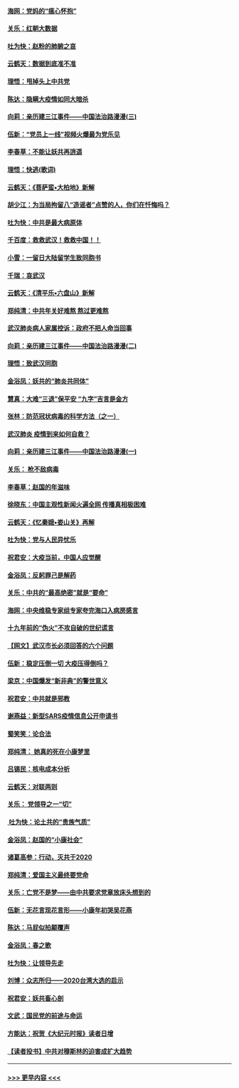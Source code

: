 #### [海网：党妈的“瘟心怀抱”](../pages/nsc993/n11840740.md?t=02041811) 
#### [关乐：红朝大数据](../pages/nsc993/n11840675.md?t=02041811) 
#### [吐为快：赵粉的肺腑之哀](../pages/nsc993/n11840618.md?t=02041811) 
#### [云鹤天：数据到底准不准](../pages/nsc993/n11840325.md?t=02041811) 
#### [理悟：甩掉头上中共党](../pages/nsc993/n11838826.md?t=02041811) 
#### [陈达：隐瞒大疫情如同大暗杀](../pages/nsc993/n11838771.md?t=02041811) 
#### [向莉：亲历建三江事件——中国法治路漫漫(三)](../pages/nsc993/n11831825.md?t=02041811) 
#### [伍新：“党员上一线”视频火爆最为党乐见](../pages/nsc993/n11838200.md?t=02041811) 
#### [李春草：不能让妖共再逍遥](../pages/nsc993/n11838102.md?t=02041811) 
#### [理悟：快逃(歌词)](../pages/nsc993/n11838083.md?t=02041811) 
#### [云鹤天：《菩萨蛮▪大柏地》新解](../pages/nsc993/n11838059.md?t=02041811) 
#### [胡少江：为当局拘留八“造谣者”点赞的人，你们在忏悔吗？](../pages/nsc993/n11836801.md?t=02041811) 
#### [吐为快：中共是最大病原体](../pages/nsc993/n11836748.md?t=02041811) 
#### [千百度：救救武汉！救救中国！！](../pages/nsc993/n11836145.md?t=02041811) 
#### [小雪：一留日大陆留学生致同胞书](../pages/nsc993/n11834624.md?t=02041811) 
#### [千瑞：哀武汉](../pages/nsc993/n11833647.md?t=02041811) 
#### [云鹤天：《清平乐▪六盘山》新解](../pages/nsc993/n11833611.md?t=02041811) 
#### [郑纯清：中共年关好难熬 熬过更难熬](../pages/nsc993/n11833489.md?t=02041811) 
#### [武汉肺炎病人家属控诉：政府不把人命当回事](../pages/nsc993/n11833205.md?t=02041811) 
#### [向莉：亲历建三江事件——中国法治路漫漫(二)](../pages/nsc993/n11829102.md?t=02041811) 
#### [理悟：致武汉同胞](../pages/nsc993/n11831522.md?t=02041811) 
#### [金浴凤：妖共的“肺炎共同体”](../pages/nsc993/n11829448.md?t=02041811) 
#### [慧真：大难“三退”保平安 “九字”吉言是金方](../pages/nsc993/n11829501.md?t=02041811) 
#### [张林：防范冠状病毒的科学方法（之一）](../pages/nsc993/n11828618.md?t=02041811) 
#### [武汉肺炎 疫情到来如何自救？](../pages/nsc993/n11827632.md?t=02041811) 
#### [向莉：亲历建三江事件——中国法治路漫漫(一)](../pages/nsc993/n11827190.md?t=02041811) 
#### [关乐： 枪不敌病毒](../pages/nsc993/n11826746.md?t=02041811) 
#### [李春草：赵国的年滋味](../pages/nsc993/n11826321.md?t=02041811) 
#### [徐晓东：中国主观性新闻火遍全网 传播真相极困难](../pages/nsc993/n11826508.md?t=02041811) 
#### [云鹤天：《忆秦娥▪娄山关》再解](../pages/nsc993/n11824682.md?t=02041811) 
#### [吐为快：党与人民异忧乐](../pages/nsc993/n11824660.md?t=02041811) 
#### [祝君安：大疫当前，中国人应觉醒](../pages/nsc993/n11821946.md?t=02041811) 
#### [金浴凤：反躬罪己是解药](../pages/nsc993/n11820280.md?t=02041811) 
#### [关乐：中共的“最高绝密”就是“要命”](../pages/nsc993/n11816946.md?t=02041811) 
#### [海网：中央维稳专家组专家夸完海口入病房感言](../pages/nsc993/n11815138.md?t=02041811) 
#### [十九年前的“伪火”不攻自破的世纪谎言](../pages/nsc993/n11813238.md?t=02041811) 
#### [【网文】武汉市长必须回答的六个问题](../pages/nsc993/n11813848.md?t=02041811) 
#### [伍新：稳定压倒一切 大疫压得倒吗？](../pages/nsc993/n11812634.md?t=02041811) 
#### [梁京：中国爆发“新非典”的警世意义](../pages/nsc993/n11812554.md?t=02041811) 
#### [祝君安：中共就是邪教](../pages/nsc993/n11812431.md?t=02041811) 
#### [谢燕益：新型SARS疫情信息公开申请书](../pages/nsc993/n11808840.md?t=02041811) 
#### [蜀笑笑：论合法](../pages/nsc993/n11808064.md?t=02041811) 
#### [郑纯清： 她真的死在小康梦里](../pages/nsc993/n11806623.md?t=02041811) 
#### [吕锡民：核电成本分析](../pages/nsc993/n11806284.md?t=02041811) 
#### [云鹤天：对联两则](../pages/nsc993/n11805957.md?t=02041811) 
#### [关乐： 党领导之一“切”](../pages/nsc993/n11804505.md?t=02041811) 
#### [ 吐为快：论土共的“贵族气质”](../pages/nsc993/n11804490.md?t=02041811) 
#### [金浴凤：赵国的“小康社会”](../pages/nsc993/n11804452.md?t=02041811) 
#### [诸葛高参：行动，灭共于2020](../pages/nsc993/n11804120.md?t=02041811) 
#### [郑纯清：爱国主义最终要党命](../pages/nsc993/n11802197.md?t=02041811) 
#### [关乐：亡党不是梦——由中共要求党章放床头想到的](../pages/nsc993/n11802156.md?t=02041811) 
#### [伍新：无花言现花言形——小康年初哭吴花燕](../pages/nsc993/n11800044.md?t=02041811) 
#### [陈达：马屁似拍颠覆声](../pages/nsc993/n11800010.md?t=02041811) 
#### [金浴凤：春之歌](../pages/nsc993/n11797687.md?t=02041811) 
#### [吐为快：让领导先走](../pages/nsc993/n11797512.md?t=02041811) 
#### [刘博：众志所归——2020台湾大选的启示](../pages/nsc993/n11796878.md?t=02041811) 
#### [祝君安：妖共畜心剖](../pages/nsc993/n11794273.md?t=02041811) 
#### [文武：国民党的前途与命运](../pages/nsc993/n11794198.md?t=02041811) 
#### [方能达：祝贺《大纪元时报》读者日增](../pages/nsc993/n11793807.md?t=02041811) 
#### [【读者投书】中共对穆斯林的迫害成扩大趋势](../pages/nsc993/n11791371.md?t=02041811) 

----
#### [ >>> 更早内容 <<< ](../indexes/nsc993-earlier.md)
